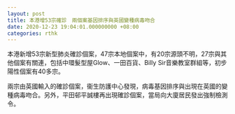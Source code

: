 ```yaml
---
layout: post
title: 本港增53宗確診　兩個案基因排序與英國變種病毒吻合
date: 2020-12-23 19:04:01.000000000 +08:00
categories: rthk
---
```


本港新增53宗新型肺炎確診個案，47宗本地個案中，有20宗源頭不明，27宗與其他個案有關連，包括中環髮型屋Glow、一田百貨、Billy Sir音樂教室群組等，初步陽性個案有40多宗。

兩宗由英國輸入的確診個案，衞生防護中心發現，病毒基因排序與出現在英國的變種病毒吻合。另外，平田邨平誠樓再出現確診個案，當局向大廈居民發出強制檢測令。
